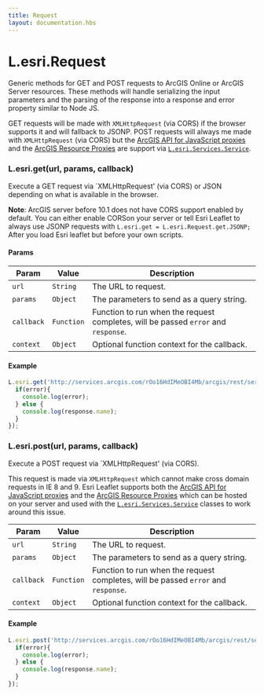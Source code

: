 ```yaml
---
title: Request
layout: documentation.hbs
---
```


# L.esri.Request

Generic methods for GET and POST requests to ArcGIS Online or ArcGIS Server resources. These methods will handle serializing the input parameters and the parsing of the response into a response and error property similar to Node JS.

GET requests will be made with `XMLHttpRequest` (via CORS) if the browser supports it and will fallback to JSONP. POST requests will always me made with `XMLHttpRequest` (via CORS) but the [ArcGIS API for JavaScript proxies](https://developers.arcgis.com/javascript/jshelp/ags_proxy.html) and the [ArcGIS Resource Proxies](https://github.com/Esri/resource-proxy) are support via [`L.esri.Services.Service`]({{assets}}api-reference/services/service.html).

### L.esri.get(url, params, callback)

Execute a GET request via `XMLHttpRequest' (via CORS) or JSON depending on what is available in the browser.

**Note**: ArcGIS server before 10.1 does not have CORS support enabled by default. You can either enable CORSon your server or tell Esri Leaflet to always use JSONP requests with `L.esri.get = L.esri.Request.get.JSONP;` After you load Esri leaflet but before your own scripts.

#### Params

| Param | Value | Description |
| --- | --- | --- |
| `url` | `String`| The URL to request. |
| `params` | `Object` | The parameters to send as a query string. |
| `callback` | `Function` | Function to run when the request completes, will be passed `error` and `response`. |
| `context` | `Object` | Optional function context for the callback. |

#### Example

```js
L.esri.get('http://services.arcgis.com/rOo16HdIMeOBI4Mb/arcgis/rest/services/Heritage_Trees_Portland/FeatureServer/0', {}, function(error, response){
  if(error){
    console.log(error);
  } else {
    console.log(response.name);
  }
});
```

### L.esri.post(url, params, callback)

Execute a POST request via `XMLHttpRequest' (via CORS).

This request is made via `XMLHttpRequest` which cannot make cross domain requests in IE 8 and 9. Esri Leaflet supports both the [ArcGIS API for JavaScript proxies](https://developers.arcgis.com/javascript/jshelp/ags_proxy.html) and the [ArcGIS Resource Proxies](https://github.com/Esri/resource-proxy) which can be hosted on your server and used with the [`L.esri.Services.Service`]({{assets}}api-reference/services/service.html) classes to work around this issue.

| Param | Value | Description |
| --- | --- | --- |
| `url` | `String`| The URL to request. |
| `params` | `Object` | The parameters to send as a query string. |
| `callback` | `Function` | Function to run when the request completes, will be passed `error` and `response`. |
| `context` | `Object` | Optional function context for the callback. |

#### Example

```js
L.esri.post('http://services.arcgis.com/rOo16HdIMeOBI4Mb/arcgis/rest/services/Heritage_Trees_Portland/FeatureServer/0', {}, function(error, response){
  if(error){
    console.log(error);
  } else {
    console.log(response.name);
  }
});
```
